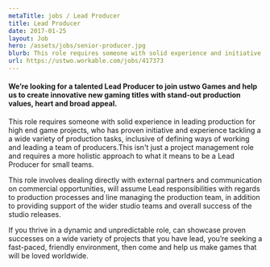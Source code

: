 ```yaml
---
metaTitle: jobs / Lead Producer
title: Lead Producer
date: 2017-01-25
layout: Job
hero: /assets/jobs/senior-producer.jpg
blurb: This role requires someone with solid experience and initiative who has experience tackling a wide range of tasks.
url: https://ustwo.workable.com/jobs/417373
---
```


<div class="content-box squashed">

#### We’re looking for a talented Lead Producer to join ustwo Games and help us to create innovative new gaming titles with stand-out production values, heart and broad appeal.

This role requires someone with solid experience in leading production for high end game projects, who has proven initiative and experience tackling a a wide variety of production tasks, inclusive of defining ways of working and leading a team of producers.This isn't just a project management role and requires a more holistic approach to what it means to be a Lead Producer for small teams.

This role involves dealing directly with external partners and communication on commercial opportunities, will assume Lead responsibilities with regards to production processes and line managing the production team, in addition to providing support of the wider studio teams and overall success of the studio releases.

If you thrive in a dynamic and unpredictable role, can showcase proven successes on a wide variety of projects that you have lead, you’re seeking a fast-paced, friendly environment, then come and help us make games that will be loved worldwide.

</div>
